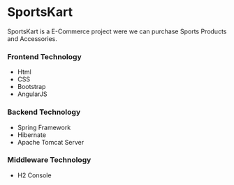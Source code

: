 # SportsKart

SportsKart is a E-Commerce project were we can purchase Sports Products and Accessories.

### Frontend Technology
  - Html
  - CSS
  - Bootstrap
  - AngularJS
  
### Backend Technology
  - Spring Framework
  - Hibernate
  - Apache Tomcat Server
 
### Middleware Technology
  - H2 Console